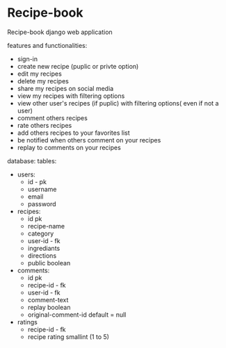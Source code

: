 # Recipe-book
Recipe-book django web application

features and functionalities:
- sign-in
- create new recipe (puplic or privte option)
- edit my recipes
- delete my recipes
- share my recipes on social media
- view my recipes with filtering options
- view other user's recipes (if puplic) with filtering options( even if not a user)
- comment others recipes
- rate others recipes
- add others recipes to your favorites list
- be notified when others comment on your recipes 
- replay to comments on your recipes

database:
tables:
- users:
	- id - pk
	- username
	- email
	- password
- recipes:
	- id pk
	- recipe-name 
	- category
	- user-id - fk
	- ingrediants
	- directions
	- public boolean
- comments:
	- id pk
	- recipe-id - fk
	- user-id - fk
	- comment-text
	- replay boolean
	- original-comment-id  default = null
- ratings
	- recipe-id - fk
	- recipe rating smallint (1 to 5)

